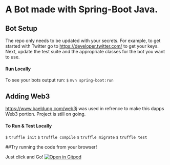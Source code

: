 # A Bot made with Spring-Boot Java.

## Bot Setup

The repo only needs to be updated with your secrets. For example, to get started with Twitter go to https://developer.twitter.com/ to get your keys.
Next, update the test suite and the appropriate classes for the bot you want to use.


#### Run Locally
To see your bots output run:
`$` `mvn spring-boot:run`

## Adding Web3
https://www.baeldung.com/web3j was used in refrence to make this dapps Web3 portion. Project is still on going.

#### To Run & Test Locally

`$` `truffle init`
`$` `truffle compile`
`$` `truffle migrate`
`$` `truffle test`

##Try running the code from your browser! 

Just click and Go! [![Open in Gitpod](https://gitpod.io/button/open-in-gitpod.svg)](https://gitpod.io/#https://github.com/juanresendiz813/botswithspring)
